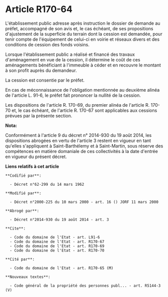 # Article R170-64

L'établissement public adresse après instruction le dossier de demande au préfet, accompagné de son avis et, le cas échéant,
de ses propositions d'ajustement de la superficie du terrain dont la cession est demandée, pour tenir compte de l'équipement
de celui-ci en voirie et réseaux divers et des conditions de cession des fonds voisins.

Lorsque l'établissement public a réalisé et financé des travaux d'aménagement en vue de la cession, il détermine le coût de
ces aménagements bénéficiant à l'immeuble à céder et en recouvre le montant à son profit auprès du demandeur.

La cession est consentie par le préfet.

En cas de méconnaissance de l'obligation mentionnée au deuxième alinéa de l'article L. 91-6, le préfet fait prononcer la
nullité de la cession.

Les dispositions de l'article R. 170-69, du premier alinéa de l'article R. 170-70 et, le cas échéant, de l'article R. 170-67
sont applicables aux cessions prévues par la présente section.

**Nota:**

Conformément à l'article 9 du décret n° 2014-930 du 19 août 2014, les dispositions abrogées en vertu de l'article 3 restent
en vigueur en tant qu'elles s'appliquent à Saint-Barthélemy et à Saint-Martin, sous réserve des compétences en matière
domaniale de ces collectivités à la date d'entrée en vigueur du présent décret.

**Liens relatifs à cet article**

	**Codifié par**:

	  - Décret n°62-299 du 14 mars 1962

	**Modifié par**:

	  - Décret n°2000-225 du 10 mars 2000 - art. 16 () JORF 11 mars 2000

	**Abrogé par**:

	  - Décret n°2014-930 du 19 août 2014 - art. 3

	**Cite**:

	  - Code du domaine de l'Etat - art. L91-6
	  - Code du domaine de l'Etat - art. R170-67
	  - Code du domaine de l'Etat - art. R170-69
	  - Code du domaine de l'Etat - art. R170-70

	**Cité par**:

	  - Code du domaine de l'Etat - art. R170-65 (M)

	**Nouveaux textes**:

	  - Code général de la propriété des personnes publ... - art. R5144-3 (V)
